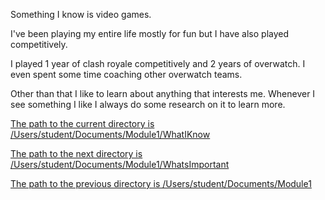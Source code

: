 Something I know is video games. 

I've been playing my entire life mostly for fun but I have also played competitively. 

I played 1 year of clash royale competitively and 2 years of overwatch. I even spent some time coaching other overwatch teams.

Other than that I like to learn about anything that interests me. Whenever I see something I like I always do some research on it to learn more.

<ins>The path to the current directory is /Users/student/Documents/Module1/WhatIKnow<ins>

<ins>The path to the next directory is /Users/student/Documents/Module1/WhatsImportant<ins>

<ins>The path to the previous directory is /Users/student/Documents/Module1<ins>
